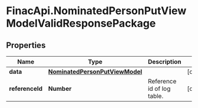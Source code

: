 # FinacApi.NominatedPersonPutViewModelValidResponsePackage

## Properties
Name | Type | Description | Notes
------------ | ------------- | ------------- | -------------
**data** | [**NominatedPersonPutViewModel**](NominatedPersonPutViewModel.md) |  | [optional] 
**referenceId** | **Number** | Reference id of log table. | [optional] 
